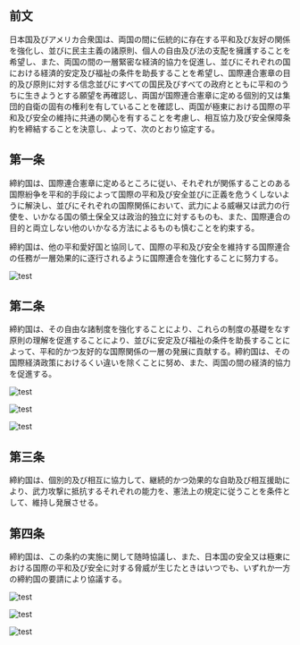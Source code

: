 ## 前文

日本国及びアメリカ合衆国は、両国の間に伝統的に存在する平和及び友好の関係を強化し、並びに民主主義の諸原則、個人の自由及び法の支配を擁護することを希望し、また、両国の間の一層緊密な経済的協力を促進し、並びにそれぞれの国における経済的安定及び福祉の条件を助長することを希望し、国際連合憲章の目的及び原則に対する信念並びにすべての国民及びすべての政府とともに平和のうちに生きようとする願望を再確認し、両国が国際連合憲章に定める個別的又は集団的自衛の固有の権利を有していることを確認し、両国が極東における国際の平和及び安全の維持に共通の関心を有することを考慮し、相互協力及び安全保障条約を締結することを決意し、よって、次のとおり協定する。

## 第一条

締約国は、国際連合憲章に定めるところに従い、それぞれが関係することのある国際紛争を平和的手段によって国際の平和及び安全並びに正義を危うくしないように解決し、並びにそれぞれの国際関係において、武力による威嚇又は武力の行使を、いかなる国の領土保全又は政治的独立に対するものも、また、国際連合の目的と両立しない他のいかなる方法によるものも慎むことを約束する。

締約国は、他の平和愛好国と協同して、国際の平和及び安全を維持する国際連合の任務が一層効果的に逐行されるように国際連合を強化することに努力する。

![test](sample1.jpg)

<!-- %%onecolumn%% -->

## 第二条

締約国は、その自由な諸制度を強化することにより、これらの制度の基礎をなす原則の理解を促進することにより、並びに安定及び福祉の条件を助長することによって、平和的かつ友好的な国際関係の一層の発展に貢献する。締約国は、その国際経済政策におけるくい違いを除くことに努め、また、両国の間の経済的協力を促進する。

![test](sample1.jpg)

![test](sample2.jpg)

![test](sample3.jpg)

<!-- %%twocolumn%% -->

## 第三条

締約国は、個別的及び相互に協力して、継続的かつ効果的な自助及び相互援助により、武力攻撃に抵抗するそれぞれの能力を、憲法上の規定に従うことを条件として、維持し発展させる。

## 第四条

締約国は、この条約の実施に関して随時協議し、また、日本国の安全又は極東における国際の平和及び安全に対する脅威が生じたときはいつでも、いずれか一方の締約国の要請により協議する。

![test](sample1.jpg)

![test](sample2.jpg)

![test](sample3.jpg)

